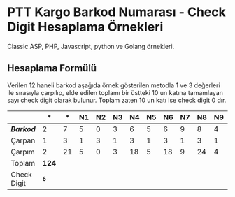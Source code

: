 # PTT Kargo Barkod Numarası - Check Digit Hesaplama Örnekleri

Classic ASP, PHP, Javascript, python ve Golang örnekleri.

## Hesaplama Formülü

Verilen 12 haneli barkod aşağıda örnek gösterilen metodla 1 ve 3 değerleri ile sırasıyla çarpılıp, elde edilen toplamı bir üstteki 10 un katına tamamlayan  sayı check digit olarak bulunur. Toplam zaten 10 un katı ise check digit 0 dır.

|  | * | * | N1 | N2 | N3 | N4 | N5 | N6 | N7 | N8 | N9 | N10 | N11 |
| --- | --- | --- | --- | --- | --- | --- | --- | --- | --- | --- | --- | --- | --- |
| ***Barkod*** | 2 | 7 | 5 | 0 | 3 | 6 | 5 | 6 | 9 | 8 | 4 | 5 | `6` |
| Çarpan | 1 | 3 | 1 | 3 | 1 | 3 | 1 | 3 | 1 | 3 | 1 | 3 |  |
| Çarpım | 2 | 21 | 5 | 0 | 3 | 18 | 5 | 18 | 9 | 24 | 4 | 15 |  |
| Toplam | **124** |  |  |  |  |  |  |  |  |  |  |  |  |
| Check Digit | **`6`** |  |  |  |  |  |  |  |  |  |  |  |  |
